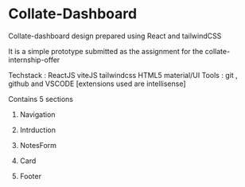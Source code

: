 # Collate-Dashboard
Collate-dashboard design prepared using React and tailwindCSS


It is a simple prototype submitted as the assignment for the collate-internship-offer

Techstack : ReactJS viteJS tailwindcss HTML5 material/UI
Tools : git , github and VSCODE [extensions used are intellisense]

Contains 5 sections

1. Navigation

2. Intrduction 

3. NotesForm

4. Card

5. Footer


